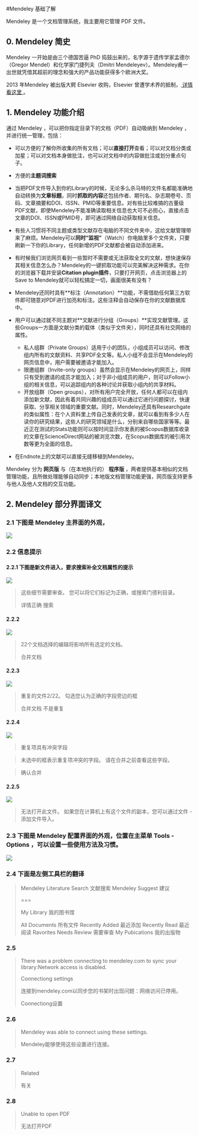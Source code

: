 #Mendeley 基础了解

Mendeley 是一个文档管理系统，我主要用它管理 PDF 文件。

## 0. Mendeley 简史

Mendeley 一开始是由三个德国苦逼 PhD 捣鼓出来的，名字源于遗传学家孟德尔（Gregor Mendel）和化学家门捷列夫（Dmitri Mendeleyev）。Mendeley甫一出世就凭借其超前的理念和强大的产品功能获得多个欧洲大奖。

2013 年Mendeley 被出版大鳄 Elsevier 收购，Elsevier 曾遭学术界的抵制，[ 详情看这里 ](https://github.com/ooof/Project-2017/blob/master/1.%E9%A1%B9%E7%9B%AE/%E8%87%AA%E7%94%B1%E4%B9%A6%E5%86%99/Mendeley%20%E9%9B%B6%E6%98%9F%E7%9F%A5%E8%AF%86/Mendeley%20%E6%AF%8D%E5%85%AC%E5%8F%B8%E7%AE%80%E5%8F%B2.md)。

## 1. Mendeley 功能介绍

通过 Mendeley ，可以把你指定目录下的文档（PDF）自动吸纳到 Mendeley ，并进行统一管理，包括：

- 可以方便的了解你所收集的所有文档；可以**直接打开**查看；可以对文档分类或加星；可以对文档本身做批注，也可以对文档中的内容做批注或划分重点句子。
- 方便的**主题词搜索**
- 当把PDF文件导入到你的Library的时候，无论多么杀马特的文件名都能准确地自动转换为**文章标题**，同时**抓取的内容**还包括作者、期刊名、杂志期卷号、页码、文章摘要和DOI、ISSN、PMID等重要信息。对有些比较难搞的古董级PDF文献，即使Mendeley不能准确读取相关信息也大可不必担心，直接点击文章的DOI、ISSN或PMID号，即可通过网络自动获取相关信息。
- 有些人习惯将不同主题或类型文献存在电脑的不同文件夹中，这给文献管理带来了麻烦。Mendeley可以**同时“监视”**（Watch）你电脑里多个文件夹，只要刷新一下你的Library，任何新增的PDF文献都会被自动添加进来。
- 有时候我们浏览网页看到一些暂时不需要或无法获取全文的文献，想快速保存其相关信息怎么办？Mendeley的一键抓取功能可以完美解决这种需求。在你的浏览器下载并安装**Citation plugin插件**，只要打开网页，点击浏览器上的Save to Mendeley就可以轻松搞定一切，画面很美有没有？
- Mendeley还同时具有**标注（Annotation）**功能，不需借助任何第三方软件即可随意对PDF进行加亮和标注。这些注释会自动保存在你的文献数据库中。
- 用户可以通过就不同主题对**文献进行分组（Groups）**实现文献管理。这些Groups一方面是文献分类的载体（类似于文件夹），同时还具有社交网络的属性。
	- 私人组群（Private Groups）适用于小的团队，小组成员可以访问、修改组内所有的文献资料、共享PDF全文等。私人小组不会显示在Mendeley的网页信息中，用户需要被邀请才能加入。
	- 限邀组群（Invite-only groups）虽然会显示在Mendeley的网页上，同样只有受到邀请的成员才能加入；对于非小组成员的用户，则可以Follow小组的相关信息，可以追踪组内的各种讨论并获取小组内的共享材料。
	- 开放组群（Open groups），对所有用户完全开放，任何人都可以在组内添加新文献，因此有着共同兴趣的组成员可以通过它进行问题探讨，快速获取、分享相关领域的重要文献。同时，Mendeley还具有Researchgate的类似属性：在个人资料里上传自己发表的文章，就可以看到有多少人在读你的研究结果，这些人的研究领域是什么，分别来自哪些国家等等。最近正在测试的Stats功能则可以按时间显示你发表的被Scopus数据库收录的文章在ScienceDirect网站的被浏览次数，在Scopus数据库的被引用次数等更为全面的信息。

- 在Endnote上的文献可以直接无缝移植到Mendeley。

Mendeley 分为 **网页版** 与（在本地执行的） **程序版** ，两者提供基本相似的文档管理功能，且所做处理能够自动同步；本地版文档管理功能更强，网页版支持更多与他人及他人文档的交互功能。


## 2. Mendeley 部分界面译文

### 2.1 下图是 Mendeley 主界面的外观，

![](img/Mendeley-1.png) 

### 2.2 信息提示

#### 2.2.1 下图是新文件进入，要求搜索补全文档属性的提示

![](img/Mendeley-2.png) 

> 这些细节需要审查。 您可以将它们标记为正确，或搜索门德利目录。
> 
> 详情正确  搜索

#### 2.2.2

![](img/Mendeley-2-1.png) 

> 22个文档选择的编辑将影响所有选定的文档。
> 
> 合并文档

#### 2.2.3

![](img/Mendeley-2-2.png) 

> 重复的文件2/22。
> 勾选您认为正确的字段旁边的框
> 
> 合并文档
> 不是重复

#### 2.2.4

![](img/Mendeley-2-3.png) 

> 重复项具有冲突字段

>未选中的框表示重复项冲突的字段。 请在合并之前查看这些字段。

>确认合并

#### 2.2.5

![](img/Mendeley-4-2.png) 

> 无法打开此文件。 如果您在计算机上有这个文件的副本，您可以通过文件 - 添加文件导入。



### 2.3 下图是 Mendeley 配置界面的外观，位置在主菜单 Tools - Options ，可以设置一些使用方法及习惯。

![](img/Mendeley-3.png) 


### 2.4 下面是左侧工具栏的翻译


> Mendeley
> Literature Search  文献搜索
> Mendeley Suggest  建议
> 
> ===
> 
> My Library   我的图书馆
> 
> All Documents   所有文件
> Recently Added  最近添加
> Recently Read   最近阅读
> Ravorites
> Needs Review  需要审查
> My Pubications  我的出版物

### 2.5 

> There was a problem connecting to mendeley.com to sync your library:Network access is disabled.
> 
> Connectiong settings
> 
> 连接到mendeley.com以同步您的书架时出现问题：网络访问已停用。
> 
> Connectiong设置

### 2.6

> Mendeley was able to connect using these settings.
> 
> Mendeley能够使用这些设置进行连接。

### 2.7 

> Related 
> 
> 有关

### 2.8 

> Unable to open PDF
> 
> 无法打开PDF

